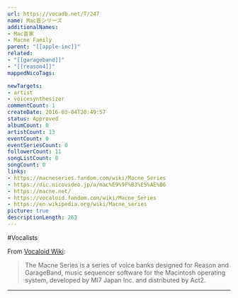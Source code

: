 ```yaml
---
url: https://vocadb.net/T/247
name: Mac音シリーズ
additionalNames: 
- Mac音家
- Macne Family
parent: "[[apple-inc]]"
related:
- "[[garageband]]"
- "[[reason4]]"
mappedNicoTags:

newTargets:
- artist
- voicesynthesizer
commentCount: 1
createDate: 2016-03-04T20:49:57
status: Approved
albumCount: 0
artistCount: 13
eventCount: 0
eventSeriesCount: 0
followerCount: 11
songListCount: 0
songCount: 0
links: 
- https://macneseries.fandom.com/wiki/Macne_Series
- https://dic.nicovideo.jp/a/mac%E9%9F%B3%E5%AE%B6
- https://macne.net/
- https://vocaloid.fandom.com/wiki/Macne_Series
- https://en.wikipedia.org/wiki/Macne_series
picture: true
descriptionLength: 263
---
```


#Vocalists

From [Vocaloid Wiki](https://vocaloid.fandom.com/wiki/Macne_Series):
>The Macne Series is a series of voice banks designed for Reason and GarageBand, music sequencer software for the Macintosh operating system, developed by MI7 Japan Inc. and distributed by Act2.

---

